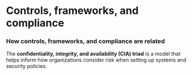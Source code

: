 # Controls, frameworks, and compliance
### How controls, frameworks, and compliance are related
The **confidentiality, integrity, and availability (CIA) triad** is a model that helps inform how organizations consider risk when setting up systems and security policies. 
